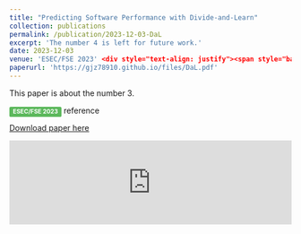 ```yaml
---
title: "Predicting Software Performance with Divide-and-Learn"
collection: publications
permalink: /publication/2023-12-03-DaL
excerpt: 'The number 4 is left for future work.'
date: 2023-12-03
venue: 'ESEC/FSE 2023' <div style="text-align: justify"><span style="background-color:#5cb85c;display: inline;padding: .2em .6em .3em;font-size: 75%;font-weight: bold;line-height: 1;color: #ffffff;text-align: center;white-space: nowrap;vertical-align: baseline;border-radius: .25em;">ESEC/FSE 2023</span> reference</div>
paperurl: 'https://gjz78910.github.io/files/DaL.pdf'
---
```

This paper is about the number 3.

<div style="text-align: justify"><span style="background-color:#5cb85c;display: inline;padding: .2em .6em .3em;font-size: 75%;font-weight: bold;line-height: 1;color: #ffffff;text-align: center;white-space: nowrap;vertical-align: baseline;border-radius: .25em;">ESEC/FSE 2023</span> reference</div>

[Download paper here]('https://gjz78910.github.io/files/DaL.pdf')

<embed src="https://gjz78910.github.io/files/DaL.pdf" type="application/pdf" width="100%" />
